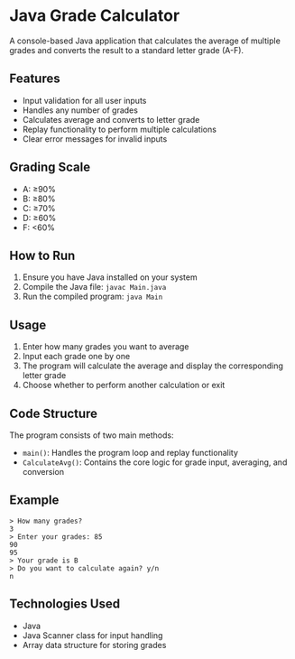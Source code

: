 # Java Grade Calculator

A console-based Java application that calculates the average of multiple grades and converts the result to a standard letter grade (A-F).

## Features

- Input validation for all user inputs
- Handles any number of grades
- Calculates average and converts to letter grade
- Replay functionality to perform multiple calculations
- Clear error messages for invalid inputs

## Grading Scale

- A: ≥90%
- B: ≥80%
- C: ≥70%
- D: ≥60%
- F: <60%

## How to Run

1. Ensure you have Java installed on your system
2. Compile the Java file: `javac Main.java`
3. Run the compiled program: `java Main`


## Usage

1. Enter how many grades you want to average
2. Input each grade one by one
3. The program will calculate the average and display the corresponding letter grade
4. Choose whether to perform another calculation or exit

## Code Structure

The program consists of two main methods:
- `main()`: Handles the program loop and replay functionality
- `CalculateAvg()`: Contains the core logic for grade input, averaging, and conversion

## Example
    > How many grades?
    3
    > Enter your grades: 85
    90
    95
    > Your grade is B
    > Do you want to calculate again? y/n
    n

## Technologies Used

- Java
- Java Scanner class for input handling
- Array data structure for storing grades